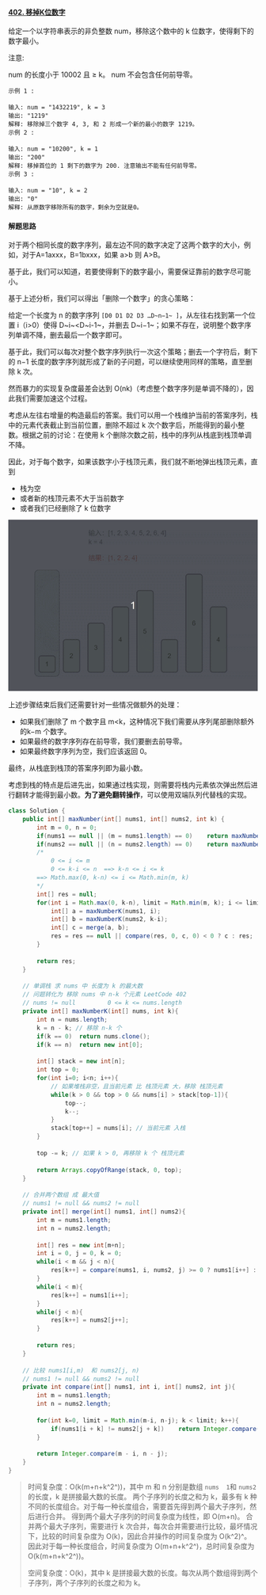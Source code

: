 #### [402. 移掉K位数字](https://leetcode-cn.com/problems/remove-k-digits/)

给定一个以字符串表示的非负整数 num，移除这个数中的 k 位数字，使得剩下的数字最小。

注意:

num 的长度小于 10002 且 ≥ k。
num 不会包含任何前导零。

```
示例 1 :

输入: num = "1432219", k = 3
输出: "1219"
解释: 移除掉三个数字 4, 3, 和 2 形成一个新的最小的数字 1219。
示例 2 :

输入: num = "10200", k = 1
输出: "200"
解释: 移掉首位的 1 剩下的数字为 200. 注意输出不能有任何前导零。
示例 3 :

输入: num = "10", k = 2
输出: "0"
解释: 从原数字移除所有的数字，剩余为空就是0。
```

#### 解题思路

对于两个相同长度的数字序列，最左边不同的数字决定了这两个数字的大小，例如，对于A=1axxx，B=1bxxx，如果 a>b 则 A>B。

基于此，我们可以知道，若要使得剩下的数字最小，需要保证靠前的数字尽可能小。

基于上述分析，我们可以得出「删除一个数字」的贪心策略：

给定一个长度为 n 的数字序列 `[D0 D1 D2 D3 …D~n−1~ ]`，从左往右找到第一个位置 i（i>0）使得 D~i~<D~i-1~，并删去 D~i−1~；如果不存在，说明整个数字序列单调不降，删去最后一个数字即可。

基于此，我们可以每次对整个数字序列执行一次这个策略；删去一个字符后，剩下的 n−1 长度的数字序列就形成了新的子问题，可以继续使用同样的策略，直至删除 k 次。

然而暴力的实现复杂度最差会达到 O(nk)（考虑整个数字序列是单调不降的），因此我们需要加速这个过程。

考虑从左往右增量的构造最后的答案。我们可以用一个栈维护当前的答案序列，栈中的元素代表截止到当前位置，删除不超过 k 次个数字后，所能得到的最小整数。根据之前的讨论：在使用 k 个删除次数之前，栈中的序列从栈底到栈顶单调不降。

因此，对于每个数字，如果该数字小于栈顶元素，我们就不断地弹出栈顶元素，直到

- 栈为空
- 或者新的栈顶元素不大于当前数字
- 或者我们已经删除了 k 位数字

![402](image/402.gif)

上述步骤结束后我们还需要针对一些情况做额外的处理：

- 如果我们删除了 m 个数字且 m<k，这种情况下我们需要从序列尾部删除额外的k−m 个数字。
- 如果最终的数字序列存在前导零，我们要删去前导零。
- 如果最终数字序列为空，我们应该返回 0。

最终，从栈底到栈顶的答案序列即为最小数。

考虑到栈的特点是后进先出，如果通过栈实现，则需要将栈内元素依次弹出然后进行翻转才能得到最小数。**为了避免翻转操作**，可以使用双端队列代替栈的实现。

```java
class Solution {
    public int[] maxNumber(int[] nums1, int[] nums2, int k) {
        int m = 0, n = 0;
        if(nums1 == null || (m = nums1.length) == 0)    return maxNumberK(nums2, k);
        if(nums2 == null || (n = nums2.length) == 0)    return maxNumberK(nums1, k);
        /*
            0 <= i <= m
            0 <= k-i <= n  ==> k-n <= i <= k
        ==> Math.max(0, k-n) <= i <= Math.min(m, k)
        */
        int[] res = null;
        for(int i = Math.max(0, k-n), limit = Math.min(m, k); i <= limit; i++){
            int[] a = maxNumberK(nums1, i);
            int[] b = maxNumberK(nums2, k-i);
            int[] c = merge(a, b);
            res = res == null || compare(res, 0, c, 0) < 0 ? c : res;
        }

        return res;
    }

    // 单调栈 求 nums 中 长度为 k 的最大数
    // 问题转化为 移除 nums 中 n-k 个元素 LeetCode 402
    // nums != null         0 <= k <= nums.length
    private int[] maxNumberK(int[] nums, int k){
        int n = nums.length;
        k = n - k; // 移除 n-k 个
        if(k == 0)  return nums.clone();
        if(k == n)  return new int[0];

        int[] stack = new int[n];
        int top = 0;
        for(int i=0; i<n; i++){
            // 如果堆栈非空，且当前元素 比 栈顶元素 大，移除 栈顶元素
            while(k > 0 && top > 0 && nums[i] > stack[top-1]){
                top--;
                k--;
            }
            stack[top++] = nums[i]; // 当前元素 入栈
        }

        top -= k; // 如果 k > 0, 再移除 k 个 栈顶元素

        return Arrays.copyOfRange(stack, 0, top);
    }

    // 合并两个数组 成 最大值
    // nums1 != null && nums2 != null
    private int[] merge(int[] nums1, int[] nums2){
        int m = nums1.length;
        int n = nums2.length;

        int[] res = new int[m+n];
        int i = 0, j = 0, k = 0;
        while(i < m && j < n){
            res[k++] = compare(nums1, i, nums2, j) >= 0 ? nums1[i++] : nums2[j++];
        }
        while(i < m){
            res[k++] = nums1[i++];
        }
        while(j < n){
            res[k++] = nums2[j++];
        }

        return res;
    }

    // 比较 nums1[i,m)  和 nums2[j, n)
    // nums1 != null && nums2 != null
    private int compare(int[] nums1, int i, int[] nums2, int j){
        int m = nums1.length;
        int n = nums2.length;

        for(int k=0, limit = Math.min(m-i, n-j); k < limit; k++){
            if(nums1[i + k] != nums2[j + k])    return Integer.compare(nums1[i + k], nums2[j + k]);
        }

        return Integer.compare(m - i, n - j); 
    }
}
```

> 时间复杂度：O(k(m+n+k^2^))，其中 m 和 n 分别是数组 `nums 
> 1`和 `nums2`的长度，k 是拼接最大数的长度。
> 两个子序列的长度之和为 k，最多有 k 种不同的长度组合。对于每一种长度组合，需要首先得到两个最大子序列，然后进行合并。
> 得到两个最大子序列的时间复杂度为线性，即 O(m+n)。
> 合并两个最大子序列，需要进行 k 次合并，每次合并需要进行比较，最坏情况下，比较的时间复杂度为 O(k)，因此合并操作的时间复杂度为 O(k^2)^。
> 因此对于每一种长度组合，时间复杂度为 O(m+n+k^2^)，总时间复杂度为 O(k(m+n+k^2^))。
>
> 空间复杂度：O(k)，其中 k 是拼接最大数的长度。每次从两个数组得到两个子序列，两个子序列的长度之和为 k。
>